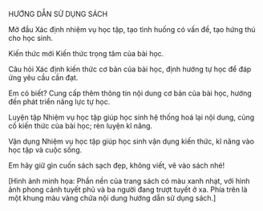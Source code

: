 HƯỚNG DẪN SỬ DỤNG SÁCH

Mở đầu
Xác định nhiệm vụ học tập, tạo tình huống có vấn đề, tạo hứng thú cho học sinh.

Kiến thức mới
Kiến thức trọng tâm của bài học.

Câu hỏi
Xác định kiến thức cơ bản của bài học, định hướng tự học để đáp ứng yêu cầu cần đạt.

Em có biết?
Cung cấp thêm thông tin nội dung cơ bản của bài học, hướng đến phát triển năng lực tự học.

Luyện tập
Nhiệm vụ học tập giúp học sinh hệ thống hoá lại nội dung, củng cố kiến thức của bài học; rèn luyện kĩ năng.

Vận dụng
Nhiệm vụ học tập giúp học sinh vận dụng kiến thức, kĩ năng vào học tập và cuộc sống.

Em hãy giữ gìn cuốn sách sạch đẹp, không viết, vẽ vào sách nhé!

[Hình ảnh minh họa: Phần nền của trang sách có màu xanh nhạt, với hình ảnh phong cảnh tuyết phủ và ba người đang trượt tuyết ở xa. Phía trên là một khung màu vàng chứa nội dung hướng dẫn sử dụng sách.]